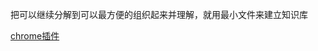 把可以继续分解到可以最方便的组织起来并理解，就用最小文件来建立知识库

[chrome插件](https://github.com/kktt007/kktt/raw/main/single/plugin/extension.md)
